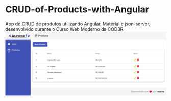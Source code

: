 # CRUD-of-Products-with-Angular
App  de CRUD de produtos utilizando Angular, Material e json-server, desenvolvido durante o Curso Web Moderno da COD3R
![image](crud.png)
